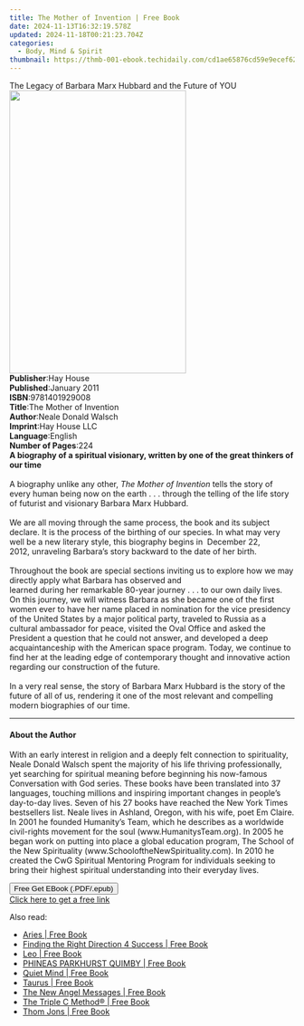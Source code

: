 ```yaml
---
title: The Mother of Invention | Free Book
date: 2024-11-13T16:32:19.578Z
updated: 2024-11-18T00:21:23.704Z
categories:
  - Body, Mind & Spirit
thumbnail: https://thmb-001-ebook.techidaily.com/cd1ae65876cd59e9ecef62e163bc31830acf23adb06d997ee5de783d7643857c.jpg
---
```

<main id="book-container">
  <div class="flex flex-col">
    <div class="book-brief flex-1 py-6 px-4 sm:p-6 md:py-10 md:px-8">
      <!-- brief-->
      <div class="book-brief-main">
        The Legacy of Barbara Marx Hubbard and the Future of YOU
      </div>
    </div>
    <div
      class="book-meta-info flex-1 grid gap-4 col-start-1 col-end-3 row-start-1 sm:mb-6 sm:grid-cols-4 lg:gap-6 lg:col-start-2 lg:row-end-6 lg:row-span-6 lg:mb-0"
    >
      <div
        class="book-meta-info-left place-content-center mt-4 p-4 text-sm leading-6 col-start-2 col-span-2 dark:text-slate-400"
      >
        <img
          class="w-full h-500 object-cover rounded-lg sm:h-255 sm:col-span-2 lg:col-span-full"
          src="https://img-001-ebook.techidaily.com/4f4a1e25c71b93369fdab144b391eb007c3c8efa9dfe89d78c47b1ba173e583d.jpg"
          alt=""
          width="312"
          height="500"
        />
      </div>
      <div
        class="book-meta-info-right mt-2 col-start-1 row-start-2 col-span-3 self-center"
      >
        <!-- meta data  -->
        <div class="flex flex-col px-4 md:px-8">
          <div class="flex-1">
            <strong>Publisher</strong>:<span class="px-2">Hay House</span>
          </div>
          <div class="flex-1">
            <strong>Published</strong>:<span class="px-2">January 2011</span>
          </div>
          <div class="flex-1">
            <strong>ISBN</strong>:<span class="px-2">9781401929008</span>
          </div>
          <div class="flex-1">
            <strong>Title</strong>:<span class="px-2"
              >The Mother of Invention</span
            >
          </div>
          <div class="flex-1">
            <strong>Author</strong>:<span class="px-2"
              >Neale Donald Walsch</span
            >
          </div>
          <div class="flex-1">
            <strong>Imprint</strong>:<span class="px-2">Hay House LLC</span>
          </div>
          <div class="flex-1">
            <strong>Language</strong>:<span class="px-2">English</span>
          </div>
          <div class="flex-1">
            <strong>Number of Pages</strong>:<span class="px-2">224</span>
          </div>
        </div>
      </div>
    </div>
    <div class="book-description flex-1 py-6 px-4 sm:p-6 md:py-10 md:px-8">
      <div class="book-description-main">
        <div accordion-content="" id="description">
          <b
            >A biography of a spiritual visionary, written by one of the great
            thinkers of our time<br /></b
          ><br />A&nbsp;biography unlike any other,
          <i>The Mother of Invention</i> tells the story of every human being
          now on the earth . . . through&nbsp;the telling of the life story of
          futurist and visionary Barbara Marx Hubbard.&nbsp;<br /><br />We are
          all moving through the same process, the book&nbsp;and its subject
          declare. It is the process of the birthing of our species. In what may
          very well be a new literary style, this biography begins in&nbsp;
          December 22, 2012,&nbsp;unraveling Barbara’s
          story&nbsp;backward&nbsp;to the date of her birth.
          <br /><br />Throughout the book are special sections&nbsp;inviting us
          to explore how we may directly apply what Barbara has observed and
          learned&nbsp;during&nbsp;her&nbsp;remarkable&nbsp;80-year journey . .
          . to our own daily lives. On this journey, we will witness Barbara as
          she became one of the first women ever to have her name placed in
          nomination for the vice presidency of the United States by a major
          political party, traveled to Russia as a cultural ambassador for
          peace, visited the Oval Office and&nbsp;asked the President a question
          that he could not answer, and developed a deep acquaintanceship with
          the American space program. Today, we continue to find her at the
          leading edge of contemporary thought and innovative action
          regarding&nbsp;our construction of the future. <br /><br />In a very
          real sense, the story of Barbara Marx Hubbard is the story of&nbsp;the
          future of all of us, rendering it one of the most relevant and
          compelling modern biographies of our time.
        </div>
        <div class="accordion-fader"></div>
      </div>
    </div>
    <div class="book-excerpts flex-1 py-6 px-4 sm:p-6 md:py-10 md:px-8">
      <!-- excerpts-->
      <div class="book-excerpts-main">
        <hr />
        <h4 class="placeholder placeholder-heading">
          <span>About the Author</span>
        </h4>
        <p>
          With an early interest in religion and a deeply felt connection to
          spirituality, Neale Donald Walsch spent the majority of his life
          thriving professionally, yet searching for spiritual meaning before
          beginning his now-famous Conversation with God series. These books
          have been translated into 37 languages, touching millions and
          inspiring important changes in people’s day-to-day lives. Seven of his
          27 books have reached the New York Times bestsellers list. Neale lives
          in Ashland, Oregon, with his wife, poet Em Claire. In 2001 he founded
          Humanity’s Team, which he describes as a worldwide civil-rights
          movement for the soul (www.HumanitysTeam.org). In 2005 he began work
          on putting into place a global education program, The School of the
          New Spirituality (www.SchooloftheNewSpirituality.com). In 2010 he
          created the CwG Spiritual Mentoring Program for individuals seeking to
          bring their highest spiritual understanding into their everyday lives.
        </p>
      </div>
    </div>
    <div
      class="book-about-author flex-1 py-6 px-4 sm:p-6 md:py-10 md:px-8"
    ></div>
    <div class="book-free-get flex-1 py-6 px-4 sm:p-6 md:py-10 md:px-8">
      <button
        id="btn-free-get"
        class="bg-blue-500 hover:bg-blue-700 text-white font-bold py-2 px-4 rounded"
      >
        Free Get EBook (.PDF/.epub)
      </button>
      <div id="countdown-display" class="px-2 text-lg mt-2"></div>
      <a
        id="free-link"
        class="hidden bg-blue-500 hover:bg-blue-700 text-white font-bold py-2 px-4 rounded"
        href="https://www.ebooks.com/en-us/book/96316753/the-mother-of-invention/neale-donald-walsch/"
        target="_blank"
        >Click here to get a free link</a
      >
    </div>
    <script>
      let countdownTime = 0;
      let countdownInterval = null;
      document
        .getElementById('btn-free-get')
        .addEventListener('click', startCountdown);
      function startCountdown() {
        countdownTime = new Date().getTime() + 60000 * 3;
        countdownInterval = setInterval(updateCountdown, 1000);
        document.getElementById('btn-free-get').disabled = true;
        document
          .getElementById('btn-free-get')
          .classList.add('bg-gray-500', 'cursor-not-allowed');
      }
      function updateCountdown() {
        let currentTime = new Date().getTime();
        let timeLeft = countdownTime - currentTime;
        let secondsLeft = Math.floor(timeLeft / 1000);
        document.getElementById('countdown-display').innerHTML =
          `Remaining time: ${secondsLeft} seconds.`;
        if (secondsLeft <= 0) {
          clearInterval(countdownInterval);
          document.getElementById('btn-free-get').classList.add('hidden');
          document.getElementById('free-link').classList.remove('hidden');
          document.getElementById('countdown-display').innerHTML = '';
        }
      }
    </script>
  </div>
</main>

<ins class="adsbygoogle"
      style="display:block"
      data-ad-client="ca-pub-7571918770474297"
      data-ad-slot="8358498916"
      data-ad-format="auto"
      data-full-width-responsive="true"></ins>
    

<span class="atpl-alsoreadstyle">Also read:</span>
<div><ul>
<li><a href="https://novels-ebooks.techidaily.com/210533603-9781398814486-aries/"><u>Aries | Free Book</u></a></li>
<li><a href="https://novels-ebooks.techidaily.com/210534085-9781638605171-finding-the-right-direction-4-success/"><u>Finding the Right Direction 4 Success | Free Book</u></a></li>
<li><a href="https://novels-ebooks.techidaily.com/210533604-9781398814479-leo/"><u>Leo | Free Book</u></a></li>
<li><a href="https://novels-ebooks.techidaily.com/210534056-9781638855651-phineas-parkhurst-quimby/"><u>PHINEAS PARKHURST QUIMBY | Free Book</u></a></li>
<li><a href="https://novels-ebooks.techidaily.com/210534058-9781684810802-quiet-mind/"><u>Quiet Mind | Free Book</u></a></li>
<li><a href="https://novels-ebooks.techidaily.com/210533602-9781398814493-taurus/"><u>Taurus | Free Book</u></a></li>
<li><a href="https://novels-ebooks.techidaily.com/210533925-9780645088717-the-new-angel-messages/"><u>The New Angel Messages | Free Book</u></a></li>
<li><a href="https://novels-ebooks.techidaily.com/210533872-9781739722913-the-triple-c-method/"><u>The Triple C Method® | Free Book</u></a></li>
<li><a href="https://novels-ebooks.techidaily.com/210534028-9781637107553-thom-jons/"><u>Thom Jons | Free Book</u></a></li>
</ul></div>


